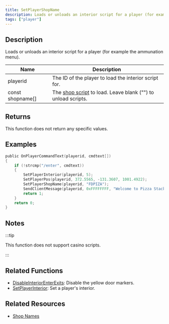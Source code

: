 ```yaml
---
title: SetPlayerShopName
description: Loads or unloads an interior script for a player (for example the ammunation menu).
tags: ["player"]
---
```


## Description

Loads or unloads an interior script for a player (for example the ammunation menu).

| Name             | Description                                                                            |
| ---------------- | -------------------------------------------------------------------------------------- |
| playerid         | The ID of the player to load the interior script for.                                  |
| const shopname[] | The [shop script](../resources/shopnames) to load. Leave blank ("") to unload scripts. |

## Returns

This function does not return any specific values.

## Examples

```c
public OnPlayerCommandText(playerid, cmdtext[])
{
    if (!strcmp("/enter", cmdtext))
    {
        SetPlayerInterior(playerid, 5);
        SetPlayerPos(playerid, 372.5565, -131.3607, 1001.4922);
        SetPlayerShopName(playerid, "FDPIZA");
        SendClientMessage(playerid, 0xFFFFFFFF, "Welcome to Pizza Stack!");
        return 1;
    }
    return 0;
}
```

## Notes

:::tip

This function does not support casino scripts.

:::

## Related Functions

- [DisableInteriorEnterExits](DisableInteriorEnterExits): Disable the yellow door markers.
- [SetPlayerInterior](SetPlayerInterior): Set a player's interior.

## Related Resources

- [Shop Names](../resources/shopnames)
